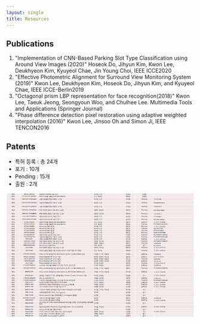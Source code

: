 ```yaml
---
layout: single
title: Resources
---
```


## Publications

1. "Implementation of CNN-Based Parking Slot Type Classification using Around View Images (2020)" Hoseok Do, Jihyun Kim, Kwon Lee, Deukhyeon Kim, Kyuyeol Chae, Jin Young Choi,  IEEE ICCE2020
2. "Effective Photometric Alignment for Surround View Monitoring System (2019)" Kwon Lee, Deukhyeon Kim, Hoseok Do, Jihyun Kim, and Kyuyeol Chae, IEEE ICCE-Berlin2019
3. "Octagonal prism LBP representation for face recognition(2018)" Kwon Lee, Taeuk Jeong, Seongyoun Woo, and Chulhee Lee.  Multimedia Tools and Applications (Springer Journal)
4. "Phase difference detection pixel restoration using adaptive weighted interpolation (2016)" Kwon Lee, Jinsoo Oh and Simon Ji, IEEE TENCON2016

## Patents

- 특허 등록 : 총 24개
- 포기 : 10개
- Pending :  15개
- 출원 : 2개

![](/assets/patents.png)